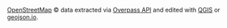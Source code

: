 [OpenStreetMap](https://www.openstreetmap.org/copyright) &copy; data extracted via [Overpass API](https://overpass-turbo.eu/) and edited with [QGIS](https://qgis.org/download/) or [geojson.io](https://geojson.io).
